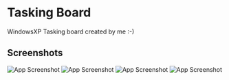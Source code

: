 
# Tasking Board

WindowsXP Tasking board created by me :-)


## Screenshots

![App Screenshot](https://im5.ezgif.com/tmp/ezgif-5-b3aae9c968.gif)
![App Screenshot](https://i.ibb.co/cwbHJCs/Untitled-1.jpg)
![App Screenshot](https://i.ibb.co/bHXptPG/Untitled-1.jpg)
![App Screenshot](https://i.ibb.co/synTzc6/Untitled-1.jpg)
